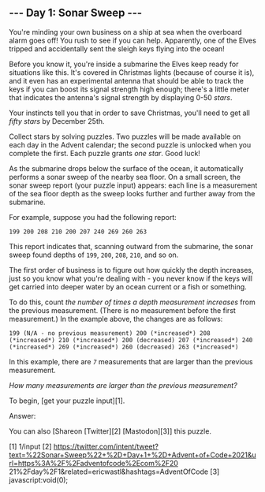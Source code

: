 
## --- Day 1: Sonar Sweep ---

You're minding your own business on a ship at sea when the overboard alarm goes off! You rush to see if you can help. Apparently, one
of the Elves tripped and accidentally sent the sleigh keys flying into the ocean!

Before you know it, you're inside a submarine the Elves keep ready for situations like this. It's covered in Christmas lights (because
of course it is), and it even has an experimental antenna that should be able to track the keys if you can boost its signal strength
high enough; there's a little meter that indicates the antenna's signal strength by displaying 0-50 *stars*.

Your instincts tell you that in order to save Christmas, you'll need to get all *fifty stars* by December 25th.

Collect stars by solving puzzles. Two puzzles will be made available on each day in the Advent calendar; the second puzzle is unlocked
when you complete the first. Each puzzle grants *one star*. Good luck!

As the submarine drops below the surface of the ocean, it automatically performs a sonar sweep of the nearby sea floor. On a small
screen, the sonar sweep report (your puzzle input) appears: each line is a measurement of the sea floor depth as the sweep looks
further and further away from the submarine.

For example, suppose you had the following report:

`199
200
208
210
200
207
240
269
260
263
`

This report indicates that, scanning outward from the submarine, the sonar sweep found depths of `199`, `200`, `208`, `210`, and so on.

The first order of business is to figure out how quickly the depth increases, just so you know what you're dealing with - you never
know if the keys will get carried into deeper water by an ocean current or a fish or something.

To do this, count *the number of times a depth measurement increases* from the previous measurement. (There is no measurement before
the first measurement.) In the example above, the changes are as follows:

`199 (N/A - no previous measurement)
200 (*increased*)
208 (*increased*)
210 (*increased*)
200 (decreased)
207 (*increased*)
240 (*increased*)
269 (*increased*)
260 (decreased)
263 (*increased*)
`

In this example, there are *`7`* measurements that are larger than the previous measurement.

*How many measurements are larger than the previous measurement?*

To begin, [get your puzzle input][1].

Answer:

You can also [Shareon [Twitter][2] [Mastodon][3]] this puzzle.

[1] 1/input
[2] https://twitter.com/intent/tweet?text=%22Sonar+Sweep%22+%2D+Day+1+%2D+Advent+of+Code+2021&url=https%3A%2F%2Fadventofcode%2Ecom%2F20
21%2Fday%2F1&related=ericwastl&hashtags=AdventOfCode
[3] javascript:void(0);

